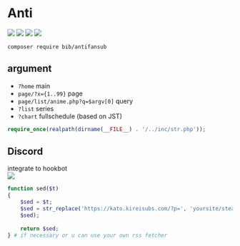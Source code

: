 # Anti
![](https://img.shields.io/badge/codename-kato-hotpink) ![](https://img.shields.io/badge/php-%3E%3D5.3.9-blue.svg) ![](https://img.shields.io/pypi/pyversions/3) ![](https://img.shields.io/github/last-commit/sinkaroid/antifansub)  

`composer require bib/antifansub`  

## argument  
- `?home` main  
- `page/?x={1..99}` page  
- `page/list/anime.php?q=$argv[0]` query  
- `?list` series
- `?chart` fullschedule (based on JST)  


```php
require_once(realpath(dirname(__FILE__) . '/../inc/str.php')); 
```  

## Discord
integrate to hookbot  
![](https://1.bp.blogspot.com/-g8H_KN6i_E0/XWENevaokLI/AAAAAAAAJqE/6Ri4bWy5oHENFyNI27FE_aXVYf5T_8TsgCLcBGAs/s1600/Screenshot_105.png)  

```php
function sed($t)
{
    $sed = $t;
    $sed = str_replace('https://kato.kireisubs.com/?p=', 'yoursite/steal/?id=',    
	$sed);
	
    return $sed;
} # if necessary or u can use your own rss fetcher
```

